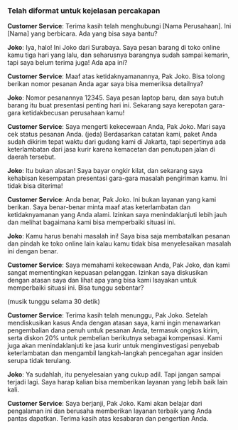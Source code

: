 ### Telah diformat untuk kejelasan percakapan

**Customer Service**: Terima kasih telah menghubungi [Nama Perusahaan]. Ini [Nama] yang berbicara. Ada yang bisa saya bantu?

**Joko**: Iya, halo! Ini Joko dari Surabaya. Saya pesan barang di toko online kamu tiga hari yang lalu, dan seharusnya barangnya sudah sampai kemarin, tapi saya belum terima juga! Ada apa ini?

**Customer Service**: Maaf atas ketidaknyamanannya, Pak Joko. Bisa tolong berikan nomor pesanan Anda agar saya bisa memeriksa detailnya?

**Joko**: Nomor pesanannya 12345. Saya pesan laptop baru, dan saya butuh barang itu buat presentasi penting hari ini. Sekarang saya kerepotan gara-gara ketidakbecusan perusahaan kamu!

**Customer Service**: Saya mengerti kekecewaan Anda, Pak Joko. Mari saya cek status pesanan Anda. (jeda) Berdasarkan catatan kami, paket Anda sudah dikirim tepat waktu dari gudang kami di Jakarta, tapi sepertinya ada keterlambatan dari jasa kurir karena kemacetan dan penutupan jalan di daerah tersebut.

**Joko**: Itu bukan alasan! Saya bayar ongkir kilat, dan sekarang saya kehabisan kesempatan presentasi gara-gara masalah pengiriman kamu. Ini tidak bisa diterima!

**Customer Service**: Anda benar, Pak Joko. Ini bukan layanan yang kami berikan. Saya benar-benar minta maaf atas keterlambatan dan ketidaknyamanan yang Anda alami. Izinkan saya menindaklanjuti lebih jauh dan melihat bagaimana kami bisa memperbaiki situasi ini.

**Joko**: Kamu harus benahi masalah ini! Saya bisa saja membatalkan pesanan dan pindah ke toko online lain kalau kamu tidak bisa menyelesaikan masalah ini dengan benar.

**Customer Service**: Saya memahami kekecewaan Anda, Pak Joko, dan kami sangat mementingkan kepuasan pelanggan. Izinkan saya diskusikan dengan atasan saya dan lihat apa yang bisa kami lsayakan untuk memperbaiki situasi ini. Bisa tunggu sebentar?

(musik tunggu selama 30 detik)

**Customer Service**: Terima kasih telah menunggu, Pak Joko. Setelah mendiskusikan kasus Anda dengan atasan saya, kami ingin menawarkan pengembalian dana penuh untuk pesanan Anda, termasuk ongkos kirim, serta diskon 20% untuk pembelian berikutnya sebagai kompensasi. Kami juga akan menindaklanjuti ke jasa kurir untuk menginvestigasi penyebab keterlambatan dan mengambil langkah-langkah pencegahan agar insiden serupa tidak terulang.

**Joko**: Ya sudahlah, itu penyelesaian yang cukup adil. Tapi jangan sampai terjadi lagi. Saya harap kalian bisa memberikan layanan yang lebih baik lain kali.

**Customer Service**: Saya berjanji, Pak Joko. Kami akan belajar dari pengalaman ini dan berusaha memberikan layanan terbaik yang Anda pantas dapatkan. Terima kasih atas kesabaran dan pengertian Anda.
